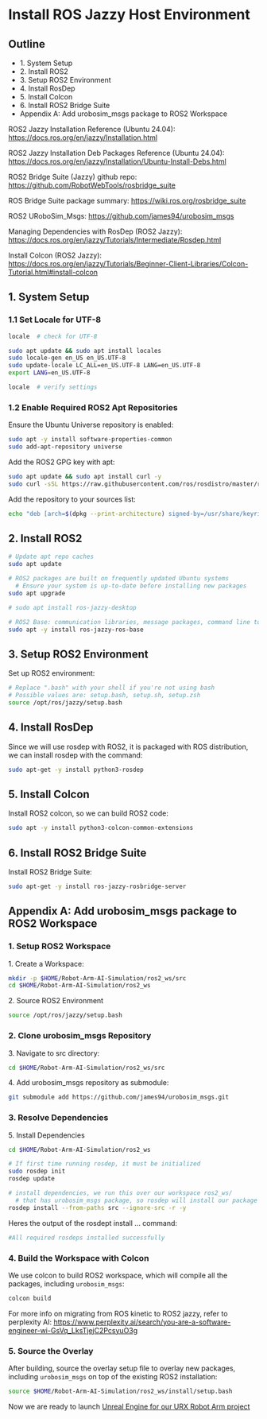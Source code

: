 # Install ROS Jazzy Host Environment

## Outline

- 1\. System Setup
- 2\. Install ROS2
- 3\. Setup ROS2 Environment
- 4\. Install RosDep
- 5\. Install Colcon
- 6\. Install ROS2 Bridge Suite
- Appendix A: Add urobosim_msgs package to ROS2 Workspace

ROS2 Jazzy Installation Reference (Ubuntu 24.04): https://docs.ros.org/en/jazzy/Installation.html

ROS2 Jazzy Installation Deb Packages Reference (Ubuntu 24.04): https://docs.ros.org/en/jazzy/Installation/Ubuntu-Install-Debs.html

ROS2 Bridge Suite (Jazzy) github repo: https://github.com/RobotWebTools/rosbridge_suite

ROS Bridge Suite package summary: https://wiki.ros.org/rosbridge_suite

ROS2 URoboSim_Msgs: https://github.com/james94/urobosim_msgs

Managing Dependencies with RosDep (ROS2 Jazzy): https://docs.ros.org/en/jazzy/Tutorials/Intermediate/Rosdep.html

Install Colcon (ROS2 Jazzy): https://docs.ros.org/en/jazzy/Tutorials/Beginner-Client-Libraries/Colcon-Tutorial.html#install-colcon

## 1. System Setup

### 1.1 Set Locale for UTF-8

~~~bash
locale  # check for UTF-8

sudo apt update && sudo apt install locales
sudo locale-gen en_US en_US.UTF-8
sudo update-locale LC_ALL=en_US.UTF-8 LANG=en_US.UTF-8
export LANG=en_US.UTF-8

locale  # verify settings
~~~

### 1.2 Enable Required ROS2 Apt Repositories

Ensure the Ubuntu Universe repository is enabled:

~~~bash
sudo apt -y install software-properties-common
sudo add-apt-repository universe
~~~

Add the ROS2 GPG key with apt:

~~~bash
sudo apt update && sudo apt install curl -y
sudo curl -sSL https://raw.githubusercontent.com/ros/rosdistro/master/ros.key -o /usr/share/keyrings/ros-archive-keyring.gpg
~~~


Add the repository to your sources list:

~~~bash
echo "deb [arch=$(dpkg --print-architecture) signed-by=/usr/share/keyrings/ros-archive-keyring.gpg] http://packages.ros.org/ros2/ubuntu $(. /etc/os-release && echo $UBUNTU_CODENAME) main" | sudo tee /etc/apt/sources.list.d/ros2.list > /dev/null
~~~

## 2. Install ROS2

~~~bash
# Update apt repo caches
sudo apt update

# ROS2 packages are built on frequently updated Ubuntu systems
  # Ensure your system is up-to-date before installing new packages
sudo apt upgrade

# sudo apt install ros-jazzy-desktop

# ROS2 Base: communication libraries, message packages, command line tools (no gui tools)
sudo apt -y install ros-jazzy-ros-base
~~~

## 3. Setup ROS2 Environment

Set up ROS2 environment:

~~~bash
# Replace ".bash" with your shell if you're not using bash
# Possible values are: setup.bash, setup.sh, setup.zsh
source /opt/ros/jazzy/setup.bash
~~~

## 4. Install RosDep

Since we will use rosdep with ROS2, it is packaged with ROS distribution, we can install rosdep with the command:

~~~bash
sudo apt-get -y install python3-rosdep
~~~

## 5. Install Colcon

Install ROS2 colcon, so we can build ROS2 code:

~~~bash
sudo apt -y install python3-colcon-common-extensions
~~~

## 6. Install ROS2 Bridge Suite

Install ROS2 Bridge Suite:

~~~bash
sudo apt-get -y install ros-jazzy-rosbridge-server
~~~

## Appendix A: Add urobosim_msgs package to ROS2 Workspace

### 1. Setup ROS2 Workspace

1\. Create a Workspace:

~~~bash
mkdir -p $HOME/Robot-Arm-AI-Simulation/ros2_ws/src
cd $HOME/Robot-Arm-AI-Simulation/ros2_ws
~~~

2\. Source ROS2 Environment

~~~bash
source /opt/ros/jazzy/setup.bash
~~~

### 2. Clone urobosim_msgs Repository

3\. Navigate to src directory:

~~~bash
cd $HOME/Robot-Arm-AI-Simulation/ros2_ws/src
~~~

4\. Add urobosim_msgs repository as submodule:

~~~bash
git submodule add https://github.com/james94/urobosim_msgs.git
~~~

### 3. Resolve Dependencies

5\. Install Dependencies

~~~bash
cd $HOME/Robot-Arm-AI-Simulation/ros2_ws

# If first time running rosdep, it must be initialized
sudo rosdep init
rosdep update

# install dependencies, we run this over our workspace ros2_ws/
  # that has urobosim_msgs package, so rosdep will install our package's depencies
rosdep install --from-paths src --ignore-src -r -y
~~~

Heres the output of the rosdept install ... command:

<!-- ubuntu@server:~/src/Robot-Arm-AI-Simulation/ros2_ws$ rosdep install --from-paths src --ignore-src -r -y
ERROR: the following packages/stacks could not have their rosdep keys resolved
to system dependencies:
urobosim_msgs: Cannot locate rosdep definition for [catkin]
Continuing to install resolvable dependencies... -->

~~~bash
#All required rosdeps installed successfully
~~~

### 4. Build the Workspace with Colcon

We use colcon to build ROS2 workspace, which will compile all the packages,
including `urobosim_msgs`:

~~~bash
colcon build
~~~

For more info on migrating from ROS kinetic to ROS2 jazzy, refer to perplexity AI: https://www.perplexity.ai/search/you-are-a-software-engineer-wi-GsVq_LksTjejC2PcsyuO3g

### 5. Source the Overlay

After building, source the overlay setup file to overlay new packages, including 
`urobosim_msgs` on top of the existing ROS2 installation:

~~~bash
source $HOME/Robot-Arm-AI-Simulation/ros2_ws/install/setup.bash
~~~

Now we are ready to launch [Unreal Engine for our URX Robot Arm project](./docs/unreal_engine/1_setup_unreal_engine.md)
